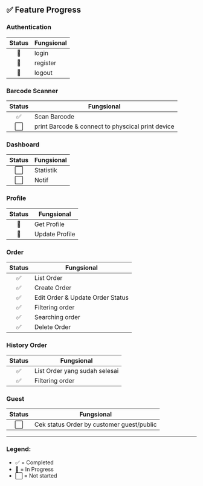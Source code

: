 ## ✅ Feature Progress

### Authentication

| Status | Fungsional              |
| :----: | ----------------------- |
|   🚧   | login                   |
|   🚧   | register                |
|   🚧   | logout                  |

### Barcode Scanner

| Status | Fungsional                                               |
| :----: | -------------------------------------------------------- |
|   ✅   | Scan Barcode |
| ⬜ | print Barcode & connect to physcical print device |

### Dashboard

| Status | Fungsional                                               |
| :----: | -------------------------------------------------------- |
|   ⬜   | Statistik |
|   ⬜   | Notif |


### Profile

| Status | Fungsional |
| :----: | -------------------------------------------------------- |
| 🚧 | Get Profile |
| 🚧 | Update Profile |

### Order

| Status | Fungsional |
| :----: | -------------------------------------------------------- |
| ✅ | List Order |
| ✅ | Create Order |
| ✅ | Edit Order & Update Order Status |
| ✅ | Filtering order |
| ✅ | Searching order |
| ✅ | Delete Order |

### History Order

| Status | Fungsional |
| :----: | -------------------------------------------------------- |
| ✅ | List Order yang sudah selesai |
| ✅ | Filtering order |

### Guest

| Status | Fungsional |
| :----: | -------------------------------------------------------- |
| ⬜ | Cek status Order by customer guest/public |

---

### Legend:

- ✅ = Completed
- 🚧 = In Progress
- ⬜ = Not started
